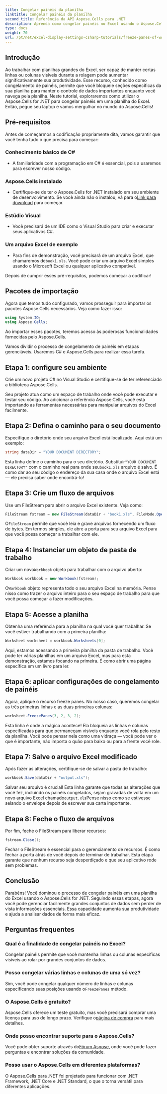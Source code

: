 ```yaml
---
title: Congelar painéis da planilha
linktitle: Congelar painéis da planilha
second_title: Referência da API Aspose.Cells para .NET
description: Aprenda como congelar painéis no Excel usando o Aspose.Cells para .NET com este tutorial abrangente, completo com instruções passo a passo e dicas essenciais.
type: docs
weight: 70
url: /pt/net/excel-display-settings-csharp-tutorials/freeze-panes-of-worksheet/
---
```

## Introdução

Ao trabalhar com planilhas grandes do Excel, ser capaz de manter certas linhas ou colunas visíveis durante a rolagem pode aumentar significativamente sua produtividade. Esse recurso, conhecido como congelamento de painéis, permite que você bloqueie seções específicas da sua planilha para manter o controle de dados importantes enquanto você navega pela planilha. Neste tutorial, exploraremos como utilizar o Aspose.Cells for .NET para congelar painéis em uma planilha do Excel. Então, pegue seu laptop e vamos mergulhar no mundo do Aspose.Cells!

## Pré-requisitos

Antes de começarmos a codificação propriamente dita, vamos garantir que você tenha tudo o que precisa para começar:

### Conhecimento básico de C#
- A familiaridade com a programação em C# é essencial, pois a usaremos para escrever nosso código.

### Aspose.Cells instalado
-  Certifique-se de ter o Aspose.Cells for .NET instalado em seu ambiente de desenvolvimento. Se você ainda não o instalou, vá para o[Link para download](https://releases.aspose.com/cells/net/) para começar.

### Estúdio Visual
- Você precisará de um IDE como o Visual Studio para criar e executar seus aplicativos C#.

### Um arquivo Excel de exemplo
- Para fins de demonstração, você precisará de um arquivo Excel, que chamaremos de`book1.xls`. Você pode criar um arquivo Excel simples usando o Microsoft Excel ou qualquer aplicativo compatível.

Depois de cumprir esses pré-requisitos, podemos começar a codificar!

## Pacotes de importação

Agora que temos tudo configurado, vamos prosseguir para importar os pacotes Aspose.Cells necessários. Veja como fazer isso:

```csharp
using System.IO;
using Aspose.Cells;
```

Ao importar esses pacotes, teremos acesso às poderosas funcionalidades fornecidas pelo Aspose.Cells.

Vamos dividir o processo de congelamento de painéis em etapas gerenciáveis. Usaremos C# e Aspose.Cells para realizar essa tarefa.

## Etapa 1: configure seu ambiente

Crie um novo projeto C# no Visual Studio e certifique-se de ter referenciado a biblioteca Aspose.Cells.

Seu projeto atua como um espaço de trabalho onde você pode executar e testar seu código. Ao adicionar a referência Aspose.Cells, você está importando as ferramentas necessárias para manipular arquivos do Excel facilmente.

## Etapa 2: Defina o caminho para o seu documento

Especifique o diretório onde seu arquivo Excel está localizado. Aqui está um exemplo:

```csharp
string dataDir = "YOUR DOCUMENT DIRECTORY";
```

 Esta linha define o caminho para o seu diretório. Substituir`"YOUR DOCUMENT DIRECTORY"` com o caminho real para onde seu`book1.xls` arquivo é salvo. É como dar ao seu código o endereço da sua casa onde o arquivo Excel está — ele precisa saber onde encontrá-lo!

## Etapa 3: Crie um fluxo de arquivos

Use um FileStream para abrir o arquivo Excel existente. Veja como:

```csharp
FileStream fstream = new FileStream(dataDir + "book1.xls", FileMode.Open);
```

 O`FileStream` permite que você leia e grave arquivos fornecendo um fluxo de bytes. Em termos simples, ele abre a porta para seu arquivo Excel para que você possa começar a trabalhar com ele.

## Etapa 4: Instanciar um objeto de pasta de trabalho

 Criar um novo`Workbook` objeto para trabalhar com o arquivo aberto:

```csharp
Workbook workbook = new Workbook(fstream);
```

 O`Workbook` objeto representa todo o seu arquivo Excel na memória. Pense nisso como trazer o arquivo inteiro para o seu espaço de trabalho para que você possa começar a fazer modificações.

## Etapa 5: Acesse a planilha

Obtenha uma referência para a planilha na qual você quer trabalhar. Se você estiver trabalhando com a primeira planilha:

```csharp
Worksheet worksheet = workbook.Worksheets[0];
```

Aqui, estamos acessando a primeira planilha da pasta de trabalho. Você pode ter várias planilhas em um arquivo Excel, mas para esta demonstração, estamos focando na primeira. É como abrir uma página específica em um livro para ler.

## Etapa 6: aplicar configurações de congelamento de painéis

Agora, aplique o recurso freeze panes. No nosso caso, queremos congelar as três primeiras linhas e as duas primeiras colunas:

```csharp
worksheet.FreezePanes(3, 2, 3, 2);
```

Esta linha é onde a mágica acontece! Ela bloqueia as linhas e colunas especificadas para que permaneçam visíveis enquanto você rola pelo resto da planilha. Você pode pensar nela como uma vidraça — você pode ver o que é importante, não importa o quão para baixo ou para a frente você role.

## Etapa 7: Salve o arquivo Excel modificado

Após fazer as alterações, certifique-se de salvar a pasta de trabalho:

```csharp
workbook.Save(dataDir + "output.xls");
```

 Salvar seu arquivo é crucial! Esta linha garante que todas as alterações que você fez, incluindo os painéis congelados, sejam gravadas de volta em um novo arquivo Excel chamado`output.xls`Pense nisso como se estivesse selando o envelope depois de escrever sua carta importante.

## Etapa 8: Feche o fluxo de arquivos

Por fim, feche o FileStream para liberar recursos:

```csharp
fstream.Close();
```

Fechar o FileStream é essencial para o gerenciamento de recursos. É como fechar a porta atrás de você depois de terminar de trabalhar. Esta etapa garante que nenhum recurso seja desperdiçado e que seu aplicativo rode sem problemas.

## Conclusão

Parabéns! Você dominou o processo de congelar painéis em uma planilha do Excel usando o Aspose.Cells for .NET. Seguindo essas etapas, agora você pode gerenciar facilmente grandes conjuntos de dados sem perder de vista informações essenciais. Essa capacidade aumenta sua produtividade e ajuda a analisar dados de forma mais eficaz.

## Perguntas frequentes

### Qual é a finalidade de congelar painéis no Excel?
Congelar painéis permite que você mantenha linhas ou colunas específicas visíveis ao rolar por grandes conjuntos de dados.

### Posso congelar várias linhas e colunas de uma só vez?
 Sim, você pode congelar qualquer número de linhas e colunas especificando suas posições usando o`FreezePanes` método.

### O Aspose.Cells é gratuito?
Aspose.Cells oferece um teste gratuito, mas você precisará comprar uma licença para uso de longo prazo. Verifique o[página de compra](https://purchase.aspose.com/buy) para mais detalhes.

### Onde posso encontrar suporte para o Aspose.Cells?
 Você pode obter suporte através do[Fórum Aspose](https://forum.aspose.com/c/cells/9), onde você pode fazer perguntas e encontrar soluções da comunidade.

### Posso usar o Aspose.Cells em diferentes plataformas?
O Aspose.Cells para .NET foi projetado para funcionar com .NET Framework, .NET Core e .NET Standard, o que o torna versátil para diferentes aplicações.